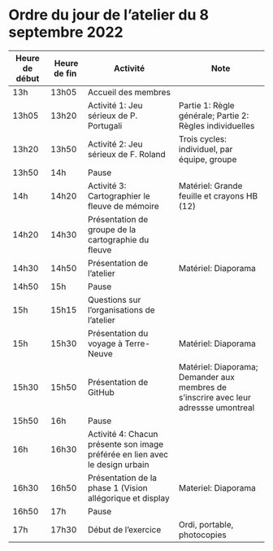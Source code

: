 # Ordre du jour de l’atelier du 8 septembre 2022


| Heure de début | Heure de fin | Activité | Note |
|----|----|----|----|
|13h|13h05|Accueil des membres| |
|13h05|13h20|Activité 1: Jeu sérieux de P. Portugali|Partie 1: Règle générale; Partie 2: Règles individuelles|
|13h20|13h50|Activité 2: Jeu sérieux de F. Roland|Trois cycles: individuel, par équipe, groupe|
|13h50|14h|Pause||
|14h|14h20|Activité 3: Cartographier le fleuve de mémoire|Matériel: Grande feuille et crayons HB (12)|
|14h20|14h30|Présentation de groupe de la cartographie du fleuve||
|14h30|14h50|Présentation de l’atelier|Matériel: Diaporama|
|14h50|15h|Pause|
|15h|15h15|Questions sur l’organisations de l’atelier||
|15h|15h30|Présentation du voyage à Terre-Neuve|Matériel: Diaporama|
|15h30|15h50|Présentation de GitHub|Matériel: Diaporama; Demander aux membres de s’inscrire avec leur adressse umontreal|
|15h50|16h|Pause||
|16h|16h30|Activité 4: Chacun présente son image préférée en lien avec le design urbain||
|16h30|16h50|Présentation de la phase 1 (Vision allégorique et display|Materiel: Diaporama|
|16h50|17h|Pause||
|17h|17h30|Début de l’exercice|Ordi, portable, photocopies| 

